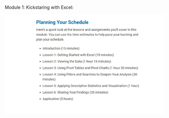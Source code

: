 Module 1: Kickstaring with Excel:

![Planning Schedule](../Images/01-Lesson-Planning-Your-Schedule.jpg)